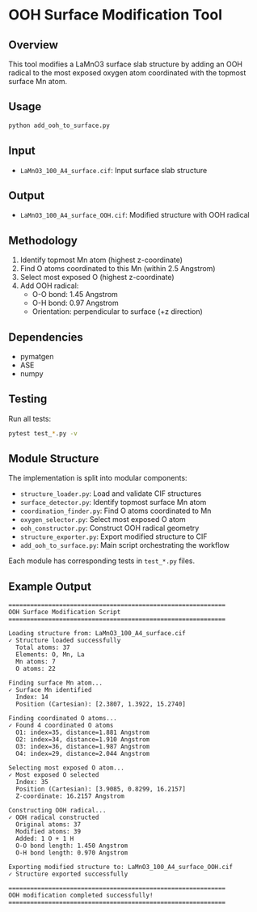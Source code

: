 # OOH Surface Modification Tool

## Overview

This tool modifies a LaMnO3 surface slab structure by adding an OOH radical to the most exposed oxygen atom coordinated with the topmost surface Mn atom.

## Usage

```bash
python add_ooh_to_surface.py
```

## Input

- `LaMnO3_100_A4_surface.cif`: Input surface slab structure

## Output

- `LaMnO3_100_A4_surface_OOH.cif`: Modified structure with OOH radical

## Methodology

1. Identify topmost Mn atom (highest z-coordinate)
2. Find O atoms coordinated to this Mn (within 2.5 Angstrom)
3. Select most exposed O (highest z-coordinate)
4. Add OOH radical:
   - O-O bond: 1.45 Angstrom
   - O-H bond: 0.97 Angstrom
   - Orientation: perpendicular to surface (+z direction)

## Dependencies

- pymatgen
- ASE
- numpy

## Testing

Run all tests:
```bash
pytest test_*.py -v
```

## Module Structure

The implementation is split into modular components:

- `structure_loader.py`: Load and validate CIF structures
- `surface_detector.py`: Identify topmost surface Mn atom
- `coordination_finder.py`: Find O atoms coordinated to Mn
- `oxygen_selector.py`: Select most exposed O atom
- `ooh_constructor.py`: Construct OOH radical geometry
- `structure_exporter.py`: Export modified structure to CIF
- `add_ooh_to_surface.py`: Main script orchestrating the workflow

Each module has corresponding tests in `test_*.py` files.

## Example Output

```
============================================================
OOH Surface Modification Script
============================================================

Loading structure from: LaMnO3_100_A4_surface.cif
✓ Structure loaded successfully
  Total atoms: 37
  Elements: O, Mn, La
  Mn atoms: 7
  O atoms: 22

Finding surface Mn atom...
✓ Surface Mn identified
  Index: 14
  Position (Cartesian): [2.3807, 1.3922, 15.2740]

Finding coordinated O atoms...
✓ Found 4 coordinated O atoms
  O1: index=35, distance=1.881 Angstrom
  O2: index=34, distance=1.910 Angstrom
  O3: index=36, distance=1.987 Angstrom
  O4: index=29, distance=2.044 Angstrom

Selecting most exposed O atom...
✓ Most exposed O selected
  Index: 35
  Position (Cartesian): [3.9085, 0.8299, 16.2157]
  Z-coordinate: 16.2157 Angstrom

Constructing OOH radical...
✓ OOH radical constructed
  Original atoms: 37
  Modified atoms: 39
  Added: 1 O + 1 H
  O-O bond length: 1.450 Angstrom
  O-H bond length: 0.970 Angstrom

Exporting modified structure to: LaMnO3_100_A4_surface_OOH.cif
✓ Structure exported successfully

============================================================
OOH modification completed successfully!
============================================================
```

